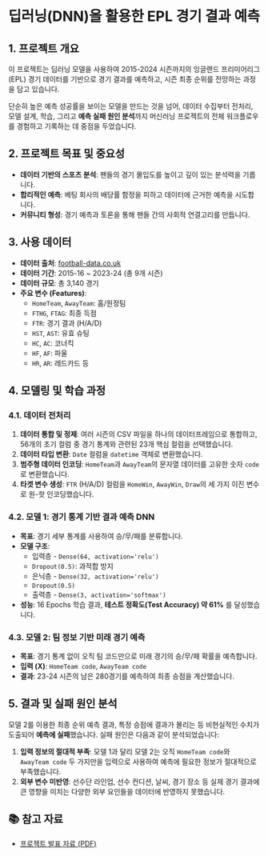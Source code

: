 # 딥러닝(DNN)을 활용한 EPL 경기 결과 예측

## 1. 프로젝트 개요

이 프로젝트는 딥러닝 모델을 사용하여 2015-2024 시즌까지의 잉글랜드 프리미어리그(EPL) 경기 데이터를 기반으로 경기 결과를 예측하고, 시즌 최종 순위를 전망하는 과정을 담고 있습니다. 

단순히 높은 예측 성공률을 보이는 모델을 만드는 것을 넘어, 데이터 수집부터 전처리, 모델 설계, 학습, 그리고 **예측 실패 원인 분석**까지 머신러닝 프로젝트의 전체 워크플로우를 경험하고 기록하는 데 중점을 두었습니다. 

## 2. 프로젝트 목표 및 중요성

* **데이터 기반의 스포츠 분석**: 팬들의 경기 몰입도를 높이고 깊이 있는 분석력을 기릅니다. 
* **합리적인 예측**: 베팅 회사의 배당률 함정을 피하고 데이터에 근거한 예측을 시도합니다. 
* **커뮤니티 형성**: 경기 예측과 토론을 통해 팬들 간의 사회적 연결고리를 만듭니다. 

## 3. 사용 데이터

* **데이터 출처**: [football-data.co.uk](https://www.football-data.co.uk/) 
* **데이터 기간**: 2015-16 ~ 2023-24 (총 9개 시즌) 
* **데이터 규모**: 총 3,140 경기 
* **주요 변수 (Features)**: 
    * `HomeTeam`, `AwayTeam`: 홈/원정팀
    * `FTHG`, `FTAG`: 최종 득점
    * `FTR`: 경기 결과 (H/A/D)
    * `HST`, `AST`: 유효 슈팅
    * `HC`, `AC`: 코너킥
    * `HF`, `AF`: 파울
    * `HR`, `AR`: 레드카드 등

## 4. 모델링 및 학습 과정

### 4.1. 데이터 전처리 
1.  **데이터 통합 및 정제**: 여러 시즌의 CSV 파일을 하나의 데이터프레임으로 통합하고, 56개의 초기 컬럼 중 경기 통계와 관련된 23개 핵심 컬럼을 선택했습니다. 
2.  **데이터 타입 변환**: `Date` 컬럼을 `datetime` 객체로 변환했습니다. 
3.  **범주형 데이터 인코딩**: `HomeTeam`과 `AwayTeam`의 문자열 데이터를 고유한 숫자 `code`로 변환했습니다. 
4.  **타겟 변수 생성**: `FTR` (H/A/D) 컬럼을 `HomeWin`, `AwayWin`, `Draw`의 세 가지 이진 변수로 원-핫 인코딩했습니다. 

### 4.2. 모델 1: 경기 통계 기반 결과 예측 DNN 
* **목표**: 경기 세부 통계를 사용하여 승/무/패를 분류합니다. 
* **모델 구조**:
    * 입력층 - `Dense(64, activation='relu')` 
    * `Dropout(0.5)`: 과적합 방지 
    * 은닉층 - `Dense(32, activation='relu')` 
    * `Dropout(0.5)` 
    * 출력층 - `Dense(3, activation='softmax')` 
* **성능**: 16 Epochs 학습 결과, **테스트 정확도(Test Accuracy) 약 61%** 를 달성했습니다. 

### 4.3. 모델 2: 팀 정보 기반 미래 경기 예측 
* **목표**: 경기 통계 없이 오직 팀 코드만으로 미래 경기의 승/무/패 확률을 예측합니다. 
* **입력 (X)**: `HomeTeam code`, `AwayTeam code` 
* **결과**: 23-24 시즌의 남은 280경기를 예측하여 최종 승점을 계산했습니다. 

## 5. 결과 및 실패 원인 분석

모델 2를 이용한 최종 순위 예측 결과, 특정 승점에 결과가 몰리는 등 비현실적인 수치가 도출되어 **예측에 실패**했습니다.  실패 원인은 다음과 같이 분석되었습니다:

1.  **입력 정보의 절대적 부족**: 모델 1과 달리 모델 2는 오직 `HomeTeam code`와 `AwayTeam code` 두 가지만을 입력으로 사용하여 예측에 필요한 정보가 절대적으로 부족했습니다. 
2.  **외부 변수 미반영**: 선수단 라인업, 선수 컨디션, 날씨, 경기 장소 등 실제 경기 결과에 큰 영향을 미치는 다양한 외부 요인들을 데이터에 반영하지 못했습니다.

## 📚 참고 자료

* [프로젝트 발표 자료 (PDF)](./docs/match_prediction.pdf)
